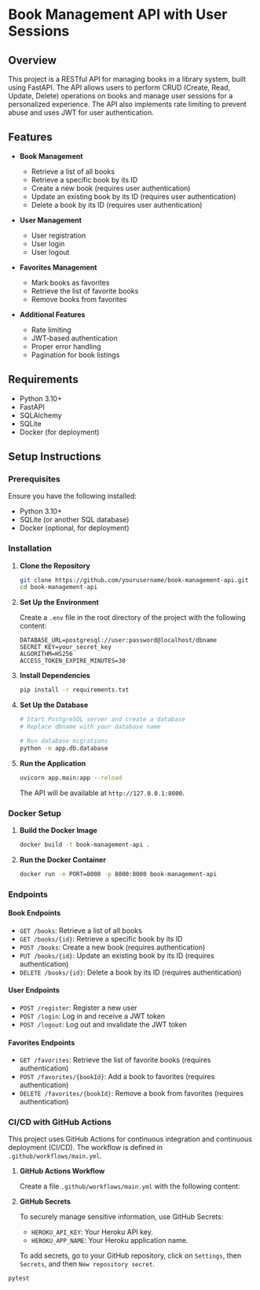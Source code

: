 # Book Management API with User Sessions

## Overview

This project is a RESTful API for managing books in a library system, built using FastAPI. The API allows users to perform CRUD (Create, Read, Update, Delete) operations on books and manage user sessions for a personalized experience. The API also implements rate limiting to prevent abuse and uses JWT for user authentication.

## Features

- **Book Management**
  - Retrieve a list of all books
  - Retrieve a specific book by its ID
  - Create a new book (requires user authentication)
  - Update an existing book by its ID (requires user authentication)
  - Delete a book by its ID (requires user authentication)

- **User Management**
  - User registration
  - User login
  - User logout

- **Favorites Management**
  - Mark books as favorites
  - Retrieve the list of favorite books
  - Remove books from favorites

- **Additional Features**
  - Rate limiting
  - JWT-based authentication
  - Proper error handling
  - Pagination for book listings

## Requirements

- Python 3.10+
- FastAPI
- SQLAlchemy
- SQLite
- Docker (for deployment)

## Setup Instructions

### Prerequisites

Ensure you have the following installed:
- Python 3.10+
- SQLite (or another SQL database)
- Docker (optional, for deployment)

### Installation

1. **Clone the Repository**

    ```bash
    git clone https://github.com/yourusername/book-management-api.git
    cd book-management-api
    ```

2. **Set Up the Environment**

    Create a `.env` file in the root directory of the project with the following content:

    ```plaintext
    DATABASE_URL=postgresql://user:password@localhost/dbname
    SECRET_KEY=your_secret_key
    ALGORITHM=HS256
    ACCESS_TOKEN_EXPIRE_MINUTES=30
    ```

3. **Install Dependencies**

    ```bash
    pip install -r requirements.txt
    ```

4. **Set Up the Database**

    ```bash
    # Start PostgreSQL server and create a database
    # Replace dbname with your database name

    # Run database migrations
    python -m app.db.database
    ```

5. **Run the Application**

    ```bash
    uvicorn app.main:app --reload
    ```

    The API will be available at `http://127.0.0.1:8000`.

### Docker Setup

1. **Build the Docker Image**

    ```bash
    docker build -t book-management-api .
    ```

2. **Run the Docker Container**

    ```bash
    docker run -e PORT=8000 -p 8000:8000 book-management-api
    ```

### Endpoints

#### Book Endpoints

- `GET /books`: Retrieve a list of all books
- `GET /books/{id}`: Retrieve a specific book by its ID
- `POST /books`: Create a new book (requires authentication)
- `PUT /books/{id}`: Update an existing book by its ID (requires authentication)
- `DELETE /books/{id}`: Delete a book by its ID (requires authentication)

#### User Endpoints

- `POST /register`: Register a new user
- `POST /login`: Log in and receive a JWT token
- `POST /logout`: Log out and invalidate the JWT token

#### Favorites Endpoints

- `GET /favorites`: Retrieve the list of favorite books (requires authentication)
- `POST /favorites/{bookId}`: Add a book to favorites (requires authentication)
- `DELETE /favorites/{bookId}`: Remove a book from favorites (requires authentication)

### CI/CD with GitHub Actions

This project uses GitHub Actions for continuous integration and continuous deployment (CI/CD). The workflow is defined in `.github/workflows/main.yml`.

1. **GitHub Actions Workflow**

    Create a file `.github/workflows/main.yml` with the following content:

2. **GitHub Secrets**

    To securely manage sensitive information, use GitHub Secrets:

    - `HEROKU_API_KEY`: Your Heroku API key.
    - `HEROKU_APP_NAME`: Your Heroku application name.

    To add secrets, go to your GitHub repository, click on `Settings`, then `Secrets`, and then `New repository secret`.

```bash
pytest
